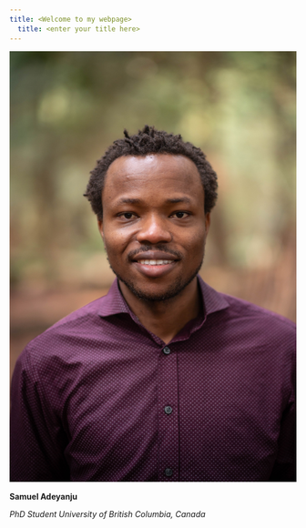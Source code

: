 ```yaml
---
title: <Welcome to my webpage>
  title: <enter your title here>
---
```


![Samuel](images/samuel.jpg)

**Samuel Adeyanju**

_PhD Student
University of British Columbia, Canada_





